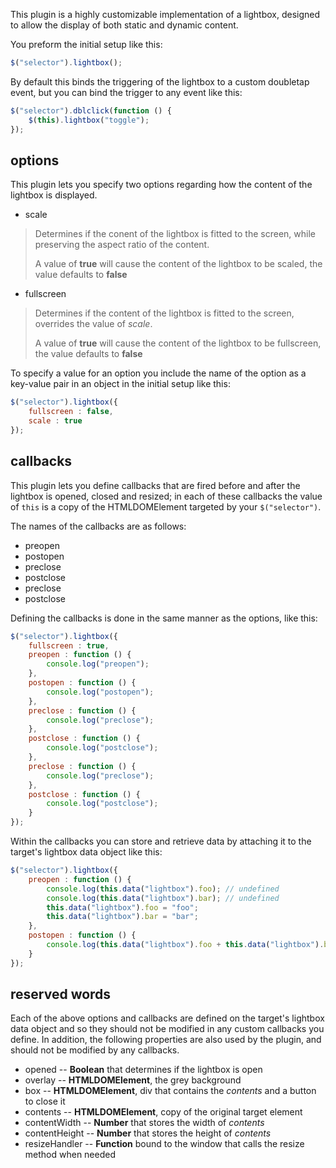 This plugin is a highly customizable implementation of a lightbox, designed to allow the
display of both static and dynamic content.

You preform the initial setup like this:

```javascript
$("selector").lightbox();
```

By default this binds the triggering of the lightbox to a custom doubletap event, but you
can bind the trigger to any event like this:

```javascript
$("selector").dblclick(function () {
    $(this).lightbox("toggle");
});
```

## options

This plugin lets you specify two options regarding how the content of the lightbox is
displayed.

* scale

> Determines if the conent of the lightbox is fitted to the screen, while preserving
> the aspect ratio of the content.
>
> A value of **true** will cause the content of the lightbox to be scaled, the value
> defaults to **false**

* fullscreen

> Determines if the content of the lightbox is fitted to the screen, overrides the
> value of *scale*.
>
> A value of **true** will cause the content of the lightbox to be fullscreen, the value
> defaults to **false**

To specify a value for an option you include the name of the option as a key-value pair
in an object in the initial setup like this:

```javascript
$("selector").lightbox({
    fullscreen : false,
    scale : true
});
```

## callbacks

This plugin lets you define callbacks that are fired before and after the lightbox is
opened, closed and resized; in each of these callbacks the value of `this` is a copy
of the HTMLDOMElement targeted by your `$("selector")`.

The names of the callbacks are as follows:

* preopen
* postopen
* preclose
* postclose
* preclose
* postclose

Defining the callbacks is done in the same manner as the options, like this:

```javascript
$("selector").lightbox({
    fullscreen : true,
    preopen : function () {
        console.log("preopen");
    },
    postopen : function () {
        console.log("postopen");
    },
    preclose : function () {
        console.log("preclose");
    },
    postclose : function () {
        console.log("postclose");
    },
    preclose : function () {
        console.log("preclose");
    },
    postclose : function () {
        console.log("postclose");
    }
});
```

Within the callbacks you can store and retrieve data by attaching it to the target's
lightbox data object like this:

```javascript
$("selector").lightbox({
    preopen : function () {
        console.log(this.data("lightbox").foo); // undefined
        console.log(this.data("lightbox").bar); // undefined
        this.data("lightbox").foo = "foo";
        this.data("lightbox").bar = "bar";
    },
    postopen : function () {
        console.log(this.data("lightbox").foo + this.data("lightbox").bar); // "foobar"
    }
});
```

## reserved words

Each of the above options and callbacks are defined on the target's lightbox data object
and so they should not be modified in any custom callbacks you define. In addition, the
following properties are also used by the plugin, and should not be modified by any
callbacks.

* opened -- **Boolean** that determines if the lightbox is open
* overlay -- **HTMLDOMElement**, the grey background
* box -- **HTMLDOMElement**, div that contains the *contents* and a button to close it
* contents -- **HTMLDOMElement**, copy of the original target element
* contentWidth -- **Number** that stores the width of *contents*
* contentHeight -- **Number** that stores the height of *contents*
* resizeHandler -- **Function** bound to the window that calls the resize method when needed
